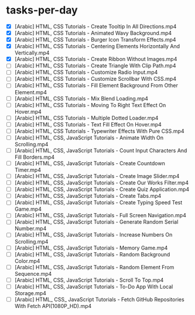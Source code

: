 # tasks-per-day
- [x] [Arabic] HTML, CSS Tutorials -  Create Tooltip In All Directions.mp4
- [x] [Arabic] HTML, CSS Tutorials - Animated Wavy Background.mp4
- [x] [Arabic] HTML, CSS Tutorials - Burger Icon Transform Effects.mp4
- [x] [Arabic] HTML, CSS Tutorials - Centering Elements Horizontally And Vertically.mp4
- [x] [Arabic] HTML, CSS Tutorials - Create Ribbon Without Images.mp4
- [ ] [Arabic] HTML, CSS Tutorials - Create Triangle With Clip Path.mp4
- [ ] [Arabic] HTML, CSS Tutorials - Customize Radio Input.mp4
- [ ] [Arabic] HTML, CSS Tutorials - Customize Scrollbar With CSS.mp4
- [ ] [Arabic] HTML, CSS Tutorials - Fill Element Background From Other Element.mp4
- [ ] [Arabic] HTML, CSS Tutorials - Mix Blend Loading.mp4
- [ ] [Arabic] HTML, CSS Tutorials - Moving To Right Text Effect On Hover.mp4
- [ ] [Arabic] HTML, CSS Tutorials - Multiple Dotted Loader.mp4
- [ ] [Arabic] HTML, CSS Tutorials - Text Fill Effect On Hover.mp4
- [ ] [Arabic] HTML, CSS Tutorials - Typewriter Effects With Pure CSS.mp4
- [ ] [Arabic] HTML, CSS, JavaScript Tutorials - Animate Width On Scrolling.mp4
- [ ] [Arabic] HTML, CSS, JavaScript Tutorials - Count Input Characters And Fill Borders.mp4
- [ ] [Arabic] HTML, CSS, JavaScript Tutorials - Create Countdown Timer.mp4
- [ ] [Arabic] HTML, CSS, JavaScript Tutorials - Create Image Slider.mp4
- [ ] [Arabic] HTML, CSS, JavaScript Tutorials - Create Our Works Filter.mp4
- [ ] [Arabic] HTML, CSS, JavaScript Tutorials - Create Quiz Application.mp4
- [ ] [Arabic] HTML, CSS, JavaScript Tutorials - Create Tabs.mp4
- [ ] [Arabic] HTML, CSS, JavaScript Tutorials - Create Typing Speed Test Game.mp4
- [ ] [Arabic] HTML, CSS, JavaScript Tutorials - Full Screen Navigation.mp4
- [ ] [Arabic] HTML, CSS, JavaScript Tutorials - Generate Random Serial Number.mp4
- [ ] [Arabic] HTML, CSS, JavaScript Tutorials - Increase Numbers On Scrolling.mp4
- [ ] [Arabic] HTML, CSS, JavaScript Tutorials - Memory Game.mp4
- [ ] [Arabic] HTML, CSS, JavaScript Tutorials - Random Background Color.mp4
- [ ] [Arabic] HTML, CSS, JavaScript Tutorials - Random Element From Sequence.mp4
- [ ] [Arabic] HTML, CSS, JavaScript Tutorials - Scroll To Top.mp4
- [ ] [Arabic] HTML, CSS, JavaScript Tutorials - To-Do App With Local Storage.mp4
- [ ] [Arabic] HTML_ CSS_ JavaScript Tutorials - Fetch GitHub Repositories With Fetch API(1080P_HD).mp4
